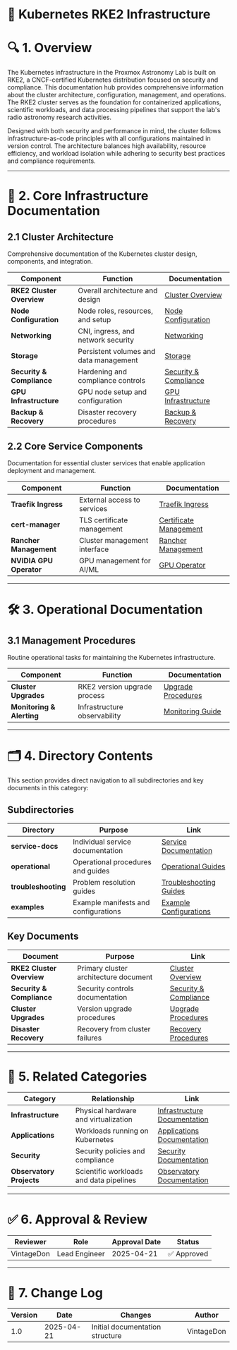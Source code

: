<!-- 
---
title: "Kubernetes RKE2 Infrastructure Documentation"
description: "Central knowledge base for the RKE2-based Kubernetes infrastructure in the Proxmox Astronomy Lab"
author: "VintageDon"
tags: ["kubernetes", "rke2", "cluster", "rancher", "infrastructure", "documentation", "phase-3"]
kb_type: "Reference"
version: "1.0"
status: "Published"
last_updated: "2025-04-21"
related_services: ["Kubernetes", "Proxmox", "Infrastructure Management", "Container Orchestration"]
---
-->

# 🚢 **Kubernetes RKE2 Infrastructure**

# 🔍 **1. Overview**

The Kubernetes infrastructure in the Proxmox Astronomy Lab is built on RKE2, a CNCF-certified Kubernetes distribution focused on security and compliance. This documentation hub provides comprehensive information about the cluster architecture, configuration, management, and operations. The RKE2 cluster serves as the foundation for containerized applications, scientific workloads, and data processing pipelines that support the lab's radio astronomy research activities.

Designed with both security and performance in mind, the cluster follows infrastructure-as-code principles with all configurations maintained in version control. The architecture balances high availability, resource efficiency, and workload isolation while adhering to security best practices and compliance requirements.

---

# 📂 **2. Core Infrastructure Documentation**

## **2.1 Cluster Architecture**

Comprehensive documentation of the Kubernetes cluster design, components, and integration.

| **Component** | **Function** | **Documentation** |
|--------------|-------------|-------------------|
| **RKE2 Cluster Overview** | Overall architecture and design | [Cluster Overview](01-rke2-cluster-overview.md) |
| **Node Configuration** | Node roles, resources, and setup | [Node Configuration](02-node-configuration.md) |
| **Networking** | CNI, ingress, and network security | [Networking](03-networking.md) |
| **Storage** | Persistent volumes and data management | [Storage](04-storage.md) |
| **Security & Compliance** | Hardening and compliance controls | [Security & Compliance](05-security-compliance.md) |
| **GPU Infrastructure** | GPU node setup and configuration | [GPU Infrastructure](06-gpu-infrastructure.md) |
| **Backup & Recovery** | Disaster recovery procedures | [Backup & Recovery](07-backup-disaster-recovery.md) |

## **2.2 Core Service Components**

Documentation for essential cluster services that enable application deployment and management.

| **Component** | **Function** | **Documentation** |
|--------------|-------------|-------------------|
| **Traefik Ingress** | External access to services | [Traefik Ingress](service-docs/traefik-ingress.md) |
| **cert-manager** | TLS certificate management | [Certificate Management](service-docs/cert-manager.md) |
| **Rancher Management** | Cluster management interface | [Rancher Management](service-docs/rancher-management.md) |
| **NVIDIA GPU Operator** | GPU management for AI/ML | [GPU Operator](service-docs/gpu-operator.md) |

---

# 🛠️ **3. Operational Documentation**

## **3.1 Management Procedures**

Routine operational tasks for maintaining the Kubernetes infrastructure.

| **Component** | **Function** | **Documentation** |
|--------------|-------------|-------------------|
| **Cluster Upgrades** | RKE2 version upgrade process | [Upgrade Procedures](operational/cluster-upgrades.md) |
| **Monitoring & Alerting** | Infrastructure observability | [Monitoring Guide](operational/monitoring-alerting.md) |

---

# 🗂️ **4. Directory Contents**

This section provides direct navigation to all subdirectories and key documents in this category:

## **Subdirectories**

| **Directory** | **Purpose** | **Link** |
|--------------|------------|----------|
| **service-docs** | Individual service documentation | [Service Documentation](service-docs/README.md) |
| **operational** | Operational procedures and guides | [Operational Guides](operational/README.md) |
| **troubleshooting** | Problem resolution guides | [Troubleshooting Guides](troubleshooting/README.md) |
| **examples** | Example manifests and configurations | [Example Configurations](examples/README.md) |

## **Key Documents**

| **Document** | **Purpose** | **Link** |
|--------------|------------|----------|
| **RKE2 Cluster Overview** | Primary cluster architecture document | [Cluster Overview](01-rke2-cluster-overview.md) |
| **Security & Compliance** | Security controls documentation | [Security & Compliance](05-security-compliance.md) |
| **Cluster Upgrades** | Version upgrade procedures | [Upgrade Procedures](operational/cluster-upgrades.md) |
| **Disaster Recovery** | Recovery from cluster failures | [Recovery Procedures](operational/disaster-recovery.md) |

---

# 🔄 **5. Related Categories**

| **Category** | **Relationship** | **Link** |
|--------------|----------------|----------|
| **Infrastructure** | Physical hardware and virtualization | [Infrastructure Documentation](../infrastructure/README.md) |
| **Applications** | Workloads running on Kubernetes | [Applications Documentation](../applications/README.md) |
| **Security** | Security policies and compliance | [Security Documentation](../compliance-security/README.md) |
| **Observatory Projects** | Scientific workloads and data pipelines | [Observatory Documentation](../research-projects/README.md) |

---

# ✅ **6. Approval & Review**

| **Reviewer** | **Role** | **Approval Date** | **Status** |
|-------------|---------|------------------|------------|
| VintageDon | Lead Engineer | 2025-04-21 | ✅ Approved |

---

# 📜 **7. Change Log**

| **Version** | **Date** | **Changes** | **Author** |
|------------|---------|-------------|------------|
| 1.0 | 2025-04-21 | Initial documentation structure | VintageDon |
